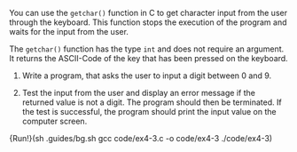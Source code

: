 You can use the `getchar()` function in C to get character input from the user through the keyboard. This function stops the execution of the program and waits for the input from the user. 

The `getchar()` function has the type `int` and does not require an argument. It returns the ASCII-Code of the key that has been pressed on the keyboard.

1. Write a program, that asks the user to input a digit between  0 and 9. 

1. Test the input from the user and display an error message if the returned value is not a digit. The program should then be terminated.
   If the test is successful, the program should print the input value on the computer screen.
   
{Run!}(sh .guides/bg.sh gcc code/ex4-3.c -o code/ex4-3 ./code/ex4-3)